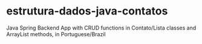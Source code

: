# estrutura-dados-java-contatos
Java Spring Backend App with CRUD functions in Contato/Lista classes and ArrayList methods, in Portuguese/Brazil
